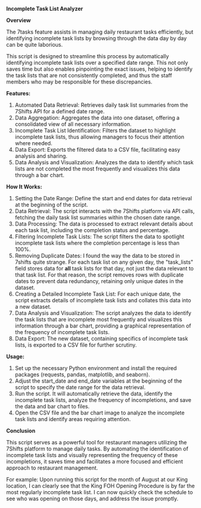 **Incomplete Task List Analyzer**

**Overview**

The 7tasks feature assists in managing daily restaurant tasks efficiently, but identifying incomplete task lists by browsing through the data day by day can be quite laborious.

This script is designed to streamline this process by automatically identifying incomplete task lists over a specified date range. This not only saves time but also enables pinpointing the exact issues, helping to identify the task lists that are not consistently completed, and thus the staff members who may be responsible for these discrepancies.

**Features:**

1. Automated Data Retrieval: Retrieves daily task list summaries from the 7Shifts API for a defined date range.
2. Data Aggregation: Aggregates the data into one dataset, offering a consolidated view of all necessary information.
3. Incomplete Task List Identification: Filters the dataset to highlight incomplete task lists, thus allowing managers to focus their attention where needed.
4. Data Export: Exports the filtered data to a CSV file, facilitating easy analysis and sharing.
5. Data Analysis and Visualization: Analyzes the data to identify which task lists are not completed the most frequently and visualizes this data through a bar chart.

**How It Works:**

1. Setting the Date Range: Define the start and end dates for data retrieval at the beginning of the script.
2. Data Retrieval: The script interacts with the 7Shifts platform via API calls, fetching the daily task list summaries within the chosen date range.
3. Data Processing: The data is processed to extract relevant details about each task list, including the completion status and percentage.
4. Filtering Incomplete Task Lists: The script filters the data to spotlight incomplete task lists where the completion percentage is less than 100%.
5. Removing Duplicate Dates: I found the way the data to be stored in 7shifts quite strange. For each task list on any given day, the "task_lists" field stores data for **all** task lists for that day, not just the data relevant to that task list. For that reason, the script removes rows with duplicate dates to prevent data redundancy, retaining only unique dates in the dataset.
6. Creating a Detailed Incomplete Task List: For each unique date, the script extracts details of incomplete task lists and collates this data into a new dataset.
7. Data Analysis and Visualization: The script analyzes the data to identify the task lists that are incomplete most frequently and visualizes this information through a bar chart, providing a graphical representation of the frequency of incomplete task lists.
8. Data Export: The new dataset, containing specifics of incomplete task lists, is exported to a CSV file for further scrutiny.

**Usage:**

1. Set up the necessary Python environment and install the required packages (requests, pandas, matplotlib, and seaborn).
2. Adjust the start_date and end_date variables at the beginning of the script to specify the date range for the data retrieval.
3. Run the script. It will automatically retrieve the data, identify the incomplete task lists, analyze the frequency of incompletions, and save the data and bar chart to files.
4. Open the CSV file and the bar chart image to analyze the incomplete task lists and identify areas requiring attention.

**Conclusion**

This script serves as a powerful tool for restaurant managers utilizing the 7Shifts platform to manage daily tasks. By automating the identification of incomplete task lists and visually representing the frequency of these incompletions, it saves time and facilitates a more focused and efficient approach to restaurant management.

For example: Upon running this script for the month of August at our King location, I can clearly see that the King FOH Opening Procedure is by far the most regularly incomplete task list. I can now quickly check the schedule to see who was opening on those days, and address the issue promptly.
